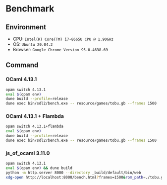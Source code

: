 # Benchmark

## Environment

- CPU: `Intel(R) Core(TM) i7-8665U CPU @ 1.90GHz`
- OS: `Ubuntu 20.04.2`
- Browser: `Google Chrome Version 95.0.4638.69`

## Command

### OCaml 4.13.1

```sh
opam switch 4.13.1
eval $(opam env)
dune build --profile=release
dune exec bin/sdl2/bench.exe -- resource/games/tobu.gb --frames 1500

```

### OCaml 4.13.1 + Flambda

```sh
opam switch 4.13.1+flambda
eval $(opam env)
dune build --profile=release
dune exec bin/sdl2/bench.exe -- resource/games/tobu.gb --frames 1500

```

### js_of_ocaml 3.11.0

```sh
opam switch 4.13.1
eval $(opam env) && dune build
python -m http.server 8000 --directory _build/default/bin/web
xdg-open http://localhost:8000/bench.html?frames=1500&rom_path=./tobu.gb

```
